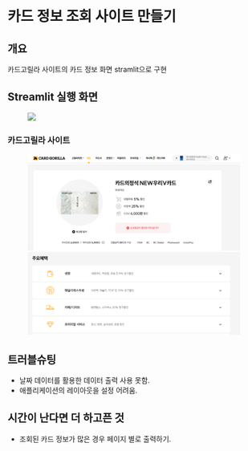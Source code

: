 <h1> 카드 정보 조회 사이트 만들기</h1>
<h2> 개요 </h2>
카드고릴라 사이트의 카드 정보 화면 stramlit으로 구현

<h2> Streamlit 실행 화면</h2>
<figure class="half">  
  <a href="link"><img src="./images/card_info_try2.gif"></a>
</figure>

<h3> 카드고릴라 사이트</h3>
<figure class="half">  
  <a href="link"><img src="./images/cardgorilla1.png"></a>
  <a href="link"><img src="./images/cardgorilla2.png"></a>
</figure>

<h2> 트러블슈팅</h2>
<ul>
  <li>날짜 데이터를 활용한 데이터 출력 사용 못함.</li>
  <li>애플리케이션의 레이아웃을 설정 어려움.</li>
</ul>
<h2>시간이 난다면 더 하고픈 것</h2>
<ul>
<li>조회된 카드 정보가 많은 경우 페이지 별로 출력하기.</li>
</ul>
